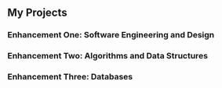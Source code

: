 ## My Projects

### Enhancement One: Software Engineering and Design



### Enhancement Two: Algorithms and Data Structures


### Enhancement Three: Databases





